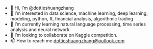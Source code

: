 - 👋 Hi, I’m @dottieshuangzhang
- 👀 I’m interested in data science, machine learning, deep learning, modeling, python, R, financial analysis, algorithmic trading
- 🌱 I’m currently learning natural language processing, time series analysis and neural network
- 💞️ I’m looking to collaborate on Kaggle competition.
- 📫 How to reach me dottieshuangzhang@outlook.com

<!---
dottieshuangzhang/dottieshuangzhang is a ✨ special ✨ repository because its `README.md` (this file) appears on your GitHub profile.
You can click the Preview link to take a look at your changes.
--->
